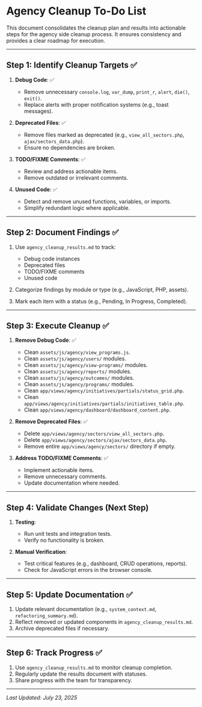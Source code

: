 # Agency Cleanup To-Do List

This document consolidates the cleanup plan and results into actionable steps for the agency side cleanup process. It ensures consistency and provides a clear roadmap for execution.

---

## Step 1: Identify Cleanup Targets ✅
1. **Debug Code**: ✅
   - Remove unnecessary `console.log`, `var_dump`, `print_r`, `alert`, `die()`, `exit()`.
   - Replace alerts with proper notification systems (e.g., toast messages).

2. **Deprecated Files**: ✅
   - Remove files marked as deprecated (e.g., `view_all_sectors.php`, `ajax/sectors_data.php`).
   - Ensure no dependencies are broken.

3. **TODO/FIXME Comments**: ✅
   - Review and address actionable items.
   - Remove outdated or irrelevant comments.

4. **Unused Code**: ✅
   - Detect and remove unused functions, variables, or imports.
   - Simplify redundant logic where applicable.

---

## Step 2: Document Findings ✅
1. Use `agency_cleanup_results.md` to track:
   - Debug code instances
   - Deprecated files
   - TODO/FIXME comments
   - Unused code

2. Categorize findings by module or type (e.g., JavaScript, PHP, assets).
3. Mark each item with a status (e.g., Pending, In Progress, Completed).

---

## Step 3: Execute Cleanup ✅
1. **Remove Debug Code**: ✅
   - Clean `assets/js/agency/view_programs.js`.
   - Clean `assets/js/agency/users/` modules.
   - Clean `assets/js/agency/view-programs/` modules.
   - Clean `assets/js/agency/reports/` modules.
   - Clean `assets/js/agency/outcomes/` modules.
   - Clean `assets/js/agency/programs/` modules.
   - Clean `app/views/agency/initiatives/partials/status_grid.php`.
   - Clean `app/views/agency/initiatives/partials/initiatives_table.php`.
   - Clean `app/views/agency/dashboard/dashboard_content.php`.

2. **Remove Deprecated Files**: ✅
   - Delete `app/views/agency/sectors/view_all_sectors.php`.
   - Delete `app/views/agency/sectors/ajax/sectors_data.php`.
   - Remove entire `app/views/agency/sectors/` directory if empty.

3. **Address TODO/FIXME Comments**: ✅
   - Implement actionable items.
   - Remove unnecessary comments.
   - Update documentation where needed.

---

## Step 4: Validate Changes (Next Step)
1. **Testing**:
   - Run unit tests and integration tests.
   - Verify no functionality is broken.

2. **Manual Verification**:
   - Test critical features (e.g., dashboard, CRUD operations, reports).
   - Check for JavaScript errors in the browser console.

---

## Step 5: Update Documentation ✅
1. Update relevant documentation (e.g., `system_context.md`, `refactoring_summary.md`).
2. Reflect removed or updated components in `agency_cleanup_results.md`.
3. Archive deprecated files if necessary.

---

## Step 6: Track Progress ✅
1. Use `agency_cleanup_results.md` to monitor cleanup completion.
2. Regularly update the results document with statuses.
3. Share progress with the team for transparency.

---

*Last Updated: July 23, 2025*
